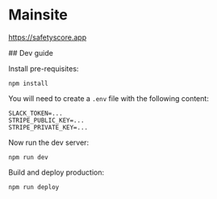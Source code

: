 # Mainsite

https://safetyscore.app

## Dev guide

Install pre-requisites:

```shell
npm install
```

You will need to create a `.env` file with the following content:

```
SLACK_TOKEN=...
STRIPE_PUBLIC_KEY=...
STRIPE_PRIVATE_KEY=...
```

Now run the dev server:

```shell
npm run dev
```

Build and deploy production:

```shell
npm run deploy
```

